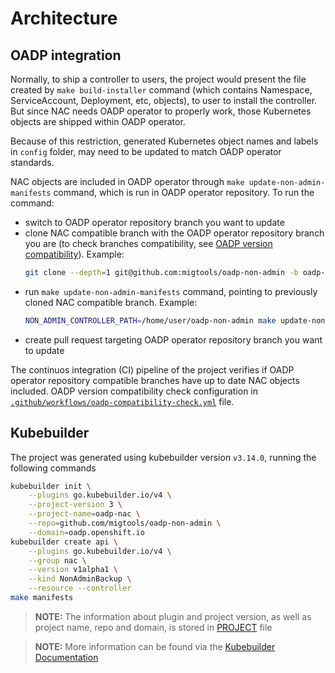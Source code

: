 # Architecture

## OADP integration

Normally, to ship a controller to users, the project would present the file created by `make build-installer` command (which contains Namespace, ServiceAccount, Deployment, etc, objects), to user to install the controller. But since NAC needs OADP operator to properly work, those Kubernetes objects are shipped within OADP operator.

Because of this restriction, generated Kubernetes object names and labels in `config` folder, may need to be updated to match OADP operator standards.

NAC objects are included in OADP operator through `make update-non-admin-manifests` command, which is run in OADP operator repository. To run the command:
- switch to OADP operator repository branch you want to update
- clone NAC compatible branch with the OADP operator repository branch you are (to check branches compatibility, see [OADP version compatibility](../README.md#oadp-version-compatibility)). Example:
    ```sh
    git clone --depth=1 git@github.com:migtools/oadp-non-admin -b oadp-1.4
    ```
- run `make update-non-admin-manifests` command, pointing to previously cloned NAC compatible branch. Example:
    ```sh
    NON_ADMIN_CONTROLLER_PATH=/home/user/oadp-non-admin make update-non-admin-manifests
    ```
- create pull request targeting OADP operator repository branch you want to update

The continuos integration (CI) pipeline of the project verifies if OADP operator repository compatible branches have up to date NAC objects included. OADP version compatibility check configuration in [`.github/workflows/oadp-compatibility-check.yml`](../.github/workflows/oadp-compatibility-check.yml) file.

## Kubebuilder

The project was generated using kubebuilder version `v3.14.0`, running the following commands
```sh
kubebuilder init \
    --plugins go.kubebuilder.io/v4 \
    --project-version 3 \
    --project-name=oadp-nac \
    --repo=github.com/migtools/oadp-non-admin \
    --domain=oadp.openshift.io
kubebuilder create api \
    --plugins go.kubebuilder.io/v4 \
    --group nac \
    --version v1alpha1 \
    --kind NonAdminBackup \
    --resource --controller
make manifests
```
> **NOTE:** The information about plugin and project version, as well as project name, repo and domain, is stored in [PROJECT](../PROJECT) file

> **NOTE:** More information can be found via the [Kubebuilder Documentation](https://book.kubebuilder.io/introduction.html)

